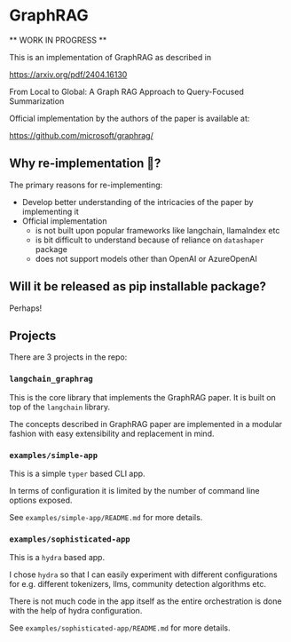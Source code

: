 # GraphRAG

** WORK IN PROGRESS **

This is an implementation of GraphRAG as described in 

https://arxiv.org/pdf/2404.16130

From Local to Global: A Graph RAG Approach to Query-Focused Summarization

Official implementation by the authors of the paper is available at:

https://github.com/microsoft/graphrag/

## Why re-implementation 🤔?

The primary reasons for re-implementing:

* Develop better understanding of the intricacies of the paper by implementing it
* Official implementation
    - is not built upon popular frameworks like langchain, llamaIndex etc
    - is bit difficult to understand because of reliance on `datashaper` package
    - does not support models other than OpenAI or AzureOpenAI

## Will it be released as pip installable package?

Perhaps!

## Projects 

There are 3 projects in the repo:

### `langchain_graphrag` 

This is the core library that implements the GraphRAG paper. It is built on top of the `langchain` library.

The concepts described in GraphRAG paper are implemented in a modular fashion with easy extensibility and replacement in mind. 

### `examples/simple-app`

This is a simple `typer` based CLI app.

In terms of configuration it is limited by the number of command line options exposed.

See `examples/simple-app/README.md` for more details.

### `examples/sophisticated-app`

This is a `hydra` based app. 

I chose `hydra` so that I can easily experiment with different configurations for e.g. different tokenizers, llms, community detection algorithms etc.

There is not much code in the app itself as the entire orchestration is done with the help of hydra configuration. 

See `examples/sophisticated-app/README.md` for more details.